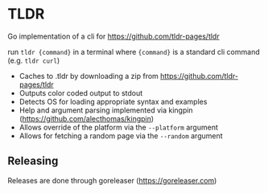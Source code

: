# TLDR

Go implementation of a cli for https://github.com/tldr-pages/tldr

run `tldr {command}` in a terminal where `{command}` is a standard cli command (e.g. `tldr curl`)

* Caches to .tldr by downloading a zip from https://github.com/tldr-pages/tldr
* Outputs color coded output to stdout
* Detects OS for loading appropriate syntax and examples
* Help and argument parsing implemented via kingpin (https://github.com/alecthomas/kingpin)
* Allows override of the platform via the `--platform` argument
* Allows for fetching a random page via the `--random` argument

## Releasing

Releases are done through goreleaser (https://goreleaser.com)
